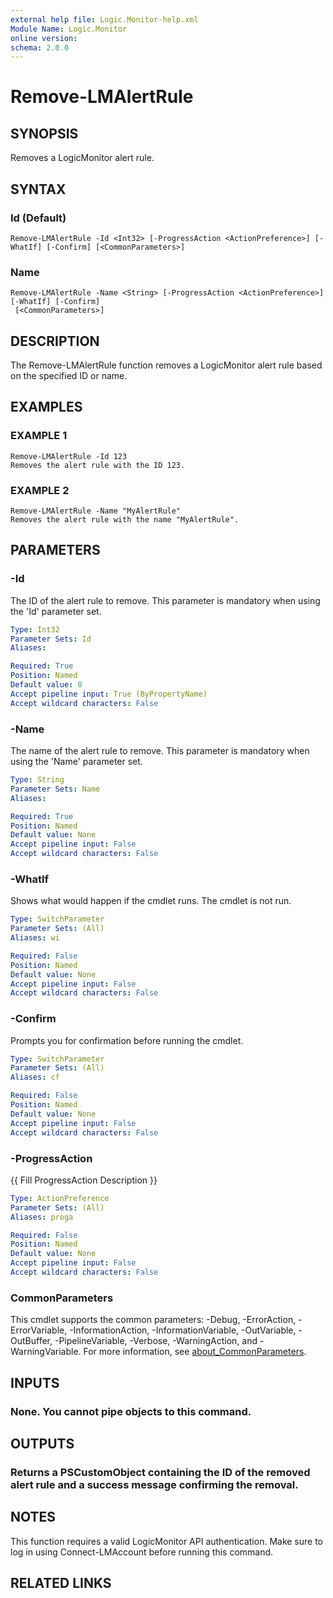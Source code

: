 ```yaml
---
external help file: Logic.Monitor-help.xml
Module Name: Logic.Monitor
online version:
schema: 2.0.0
---
```


# Remove-LMAlertRule

## SYNOPSIS
Removes a LogicMonitor alert rule.

## SYNTAX

### Id (Default)
```
Remove-LMAlertRule -Id <Int32> [-ProgressAction <ActionPreference>] [-WhatIf] [-Confirm] [<CommonParameters>]
```

### Name
```
Remove-LMAlertRule -Name <String> [-ProgressAction <ActionPreference>] [-WhatIf] [-Confirm]
 [<CommonParameters>]
```

## DESCRIPTION
The Remove-LMAlertRule function removes a LogicMonitor alert rule based on the specified ID or name.

## EXAMPLES

### EXAMPLE 1
```
Remove-LMAlertRule -Id 123
Removes the alert rule with the ID 123.
```

### EXAMPLE 2
```
Remove-LMAlertRule -Name "MyAlertRule"
Removes the alert rule with the name "MyAlertRule".
```

## PARAMETERS

### -Id
The ID of the alert rule to remove.
This parameter is mandatory when using the 'Id' parameter set.

```yaml
Type: Int32
Parameter Sets: Id
Aliases:

Required: True
Position: Named
Default value: 0
Accept pipeline input: True (ByPropertyName)
Accept wildcard characters: False
```

### -Name
The name of the alert rule to remove.
This parameter is mandatory when using the 'Name' parameter set.

```yaml
Type: String
Parameter Sets: Name
Aliases:

Required: True
Position: Named
Default value: None
Accept pipeline input: False
Accept wildcard characters: False
```

### -WhatIf
Shows what would happen if the cmdlet runs.
The cmdlet is not run.

```yaml
Type: SwitchParameter
Parameter Sets: (All)
Aliases: wi

Required: False
Position: Named
Default value: None
Accept pipeline input: False
Accept wildcard characters: False
```

### -Confirm
Prompts you for confirmation before running the cmdlet.

```yaml
Type: SwitchParameter
Parameter Sets: (All)
Aliases: cf

Required: False
Position: Named
Default value: None
Accept pipeline input: False
Accept wildcard characters: False
```

### -ProgressAction
{{ Fill ProgressAction Description }}

```yaml
Type: ActionPreference
Parameter Sets: (All)
Aliases: proga

Required: False
Position: Named
Default value: None
Accept pipeline input: False
Accept wildcard characters: False
```

### CommonParameters
This cmdlet supports the common parameters: -Debug, -ErrorAction, -ErrorVariable, -InformationAction, -InformationVariable, -OutVariable, -OutBuffer, -PipelineVariable, -Verbose, -WarningAction, and -WarningVariable. For more information, see [about_CommonParameters](http://go.microsoft.com/fwlink/?LinkID=113216).

## INPUTS

### None. You cannot pipe objects to this command.
## OUTPUTS

### Returns a PSCustomObject containing the ID of the removed alert rule and a success message confirming the removal.
## NOTES
This function requires a valid LogicMonitor API authentication.
Make sure to log in using Connect-LMAccount before running this command.

## RELATED LINKS
